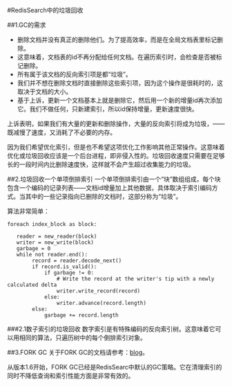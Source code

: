 #RedisSearch中的垃圾回收

##1.GC的需求
- 删除文档并没有真正的删除他们。为了提高效率，而是在全局文档表里标记删除。
- 这意味着，文档表的id不再分配给任何文档。在遍历索引时，会检查是否被标记删除。
- 所有属于该文档的反向索引项是都“垃圾”。
- 我们并不想在删除文档时直接删除这些索引项，因为这个操作是很耗时的，这取决于文档的大小。
- 基于上诉，更新一个文档基本上就是删除它，然后用一个新的增量id再次添加它。我们不做任何，只新建索引，所以id保持增量，更新速度很快。

上诉表明，如果我们有大量的更新和删除操作，大量的反向索引将成为垃圾，——既减慢了速度，又消耗了不必要的内存。

因为我们希望优化索引，但是也不希望这项优化工作影响其他正常操作。这意味着优化或垃圾回收应该是一个后台进程，即非侵入性的。垃圾回收速度只需要在足够长的一段时间内比删除速度快，这样就不会产生超过收集能力的垃圾。

##2.垃圾回收一个单项倒排索引
一个单项倒排索引由一个“块”数组组成，每个块包含一个编码的记录列表——文档id增量加上其他数据，具体取决于索引编码方式。当其中的一些记录指向已删除的文档时，这部分称为“垃圾”。

算法非常简单：

	foreach index_block as block:
	
	   reader = new_reader(block)
	   writer = new_write(block)
	   garbage = 0
	   while not reader.end():
	        record = reader.decode_next()
	        if record.is_valid():
	            if garbage != 0:
	                # Write the record at the writer's tip with a newly calculated delta
	                writer.write_record(record)
	            else:
	                writer.advance(record.length)
	        else:
	            garbage += record.length 
	            
###2.1数子索引的垃圾回收
数字索引是有特殊编码的反向索引树。这意味着它可以用相同的算法，只遍历树中的每个倒排索引对象。

##3.FORK GC
关于FORK GC的文档请参考：[blog](https://redislabs.com/blog/increased-garbage-collection-performance-redisearch-1-4-1/)。

从版本1.6开始，FORK GC已经是RedisSearc中默认的GC策略。它在清理索引的同时不降低查询和索引性能方面是非常有效的。
	            